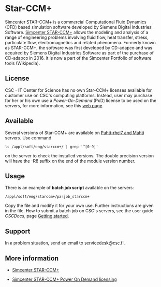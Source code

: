 # Star-CCM+

Simcenter STAR-CCM+ is a commercial Computational Fluid Dynamics (CFD) based simulation software developed by Siemens Digital Industries Software. [Simcenter STAR-CCM+](https://www.plm.automation.siemens.com/global/en/products/simcenter/STAR-CCM.html) allows the modeling and analysis of a range of engineering problems involving fluid flow, heat transfer, stress, particulate flow, electromagnetics and related phenomena. Formerly known as STAR-CCM+, the software was first developed by CD-adapco and was acquired by Siemens Digital Industries Software as part of the purchase of CD-adapco in 2016. It is now a part of the Simcenter Portfolio of software tools (Wikipedia).

## License

CSC - IT Center for Science has no own Star-CCM+ licenses available for customer use on CSC's computing platforms.  Instead, user may purchase for her or his own use a *Power-On-Demand* (PoD) license to be used on the servers, for more information, see this [web page](https://www.dex.siemens.com/plm/simcenter-on-the-cloud/simcenter-star-ccm-power-on-demand).

## Available

Several versions of Star-CCM+ are available on [Puhti-rhel7 and Mahti](../computing/available-systems.md) servers. Use command

    ls /appl/soft/eng/starccm+/ | grep '^[0-9]'

on the server to check the installed versions. The double precision version will have the -R8 suffix on the end of the module version number.

## Usage

There is an example of **batch job script** available on the servers:

    /appl/soft/eng/starccm+/parjob_starccm+

Copy the file and modify it for your own use. Further instructions are given in the file.  How to submit a batch job on CSC's servers, see the user guide *CSCDocs*, page [Getting started](../computing/running/getting-started.md).


## Support

In a problem situation, send an email to servicedesk@csc.fi.

## More information

* [Simcenter STAR-CCM+](https://www.plm.automation.siemens.com/global/en/products/simcenter/STAR-CCM.html)

* [Simcenter STAR-CCM+ Power On Demand licensing](https://www.dex.siemens.com/plm/simcenter-on-the-cloud/simcenter-star-ccm-power-on-demand)
